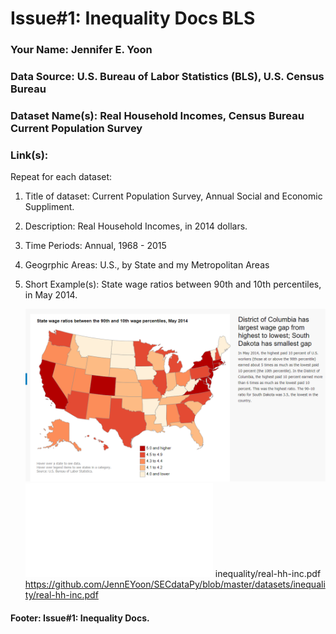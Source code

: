 # Issue#1: Inequality Docs BLS

### Your Name:  Jennifer E. Yoon   

### Data Source:  U.S. Bureau of Labor Statistics (BLS), U.S. Census Bureau   

### Dataset Name(s): Real Household Incomes, Census Bureau Current Population Survey     

### Link(s):   

Repeat for each dataset:  

 1. Title of dataset: Current Population Survey, Annual Social and Economic Suppliment.

 1. Description:  Real Household Incomes, in 2014 dollars.

 1. Time Periods:  Annual, 1968 - 2015   

 1. Geogrphic Areas:  U.S., by State and my Metropolitan Areas  

 1. Short Example(s):  State wage ratios between 90th and 10th percentiles, in May 2014.

    ![By State Inequality Map](inequality/BLS-By-State-Inequality.png)  
    ![Real Household Income by Percentiles](inequality/real-hh-inc.pdf)
     inequality/real-hh-inc.pdf  
     https://github.com/JennEYoon/SECdataPy/blob/master/datasets/inequality/real-hh-inc.pdf  

#### Footer:  Issue#1: Inequality Docs.   
